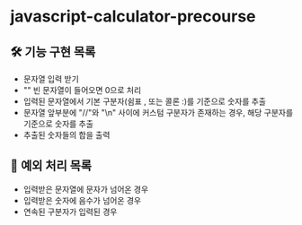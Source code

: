# javascript-calculator-precourse
## 🛠️ 기능 구현 목록

- 문자열 입력 받기
- "" 빈 문자열이 들어오면 0으로 처리
- 입력된 문자열에서 기본 구분자(쉼표 , 또는 콜론 :)를 기준으로 숫자를 추출
- 문자열 앞부분에 "//"와 "\n" 사이에 커스텀 구분자가 존재하는 경우, 해당 구분자를 기준으로 숫자를 추출
- 추출된 숫자들의 합을 출력

## 🚨 예외 처리 목록
- 입력받은 문자열에 문자가 넘어온 경우
- 입력받은 숫자에 음수가 넘어온 경우
- 연속된 구분자가 입력된 경우

